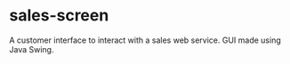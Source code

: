 # sales-screen
A customer interface to interact with a sales web service. GUI made using Java Swing.
